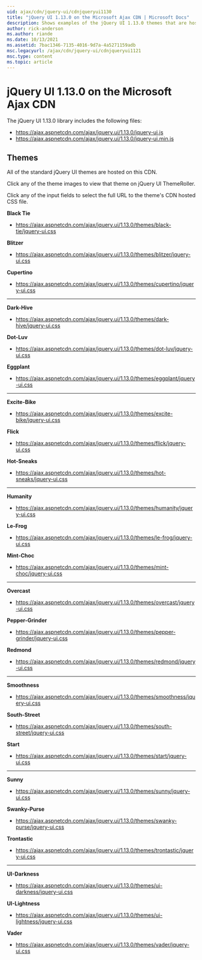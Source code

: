 ```yaml
---
uid: ajax/cdn/jquery-ui/cdnjqueryui1130
title: "jQuery UI 1.13.0 on the Microsoft Ajax CDN | Microsoft Docs"
description: Shows examples of the jQuery UI 1.13.0 themes that are hosted on the Microsoft Ajax CDN, including links to the theme's CDN hosted CSS file.
author: rick-anderson
ms.author: riande
ms.date: 10/13/2021
ms.assetid: 7bac1346-7135-4016-9d7a-4a5271159adb
msc.legacyurl: /ajax/cdn/jquery-ui/cdnjqueryui1121
msc.type: content
ms.topic: article
---
```

# jQuery UI 1.13.0 on the Microsoft Ajax CDN

The jQuery UI 1.13.0 library includes the following files:

- https://ajax.aspnetcdn.com/ajax/jquery.ui/1.13.0/jquery-ui.js
- https://ajax.aspnetcdn.com/ajax/jquery.ui/1.13.0/jquery-ui.min.js

## Themes

All of the standard jQuery UI themes are hosted on this CDN.

Click any of the theme images to view that theme on jQuery UI ThemeRoller.

Click any of the input fields to select the full URL to the theme's CDN hosted CSS file.

**Black Tie**   
- https://ajax.aspnetcdn.com/ajax/jquery.ui/1.13.0/themes/black-tie/jquery-ui.css

**Blitzer**  
- https://ajax.aspnetcdn.com/ajax/jquery.ui/1.13.0/themes/blitzer/jquery-ui.css

**Cupertino**    
- https://ajax.aspnetcdn.com/ajax/jquery.ui/1.13.0/themes/cupertino/jquery-ui.css

---

**Dark-Hive**  
- https://ajax.aspnetcdn.com/ajax/jquery.ui/1.13.0/themes/dark-hive/jquery-ui.css

**Dot-Luv**   
- https://ajax.aspnetcdn.com/ajax/jquery.ui/1.13.0/themes/dot-luv/jquery-ui.css

**Eggplant** 
- https://ajax.aspnetcdn.com/ajax/jquery.ui/1.13.0/themes/eggplant/jquery-ui.css

---

**Excite-Bike**  
- https://ajax.aspnetcdn.com/ajax/jquery.ui/1.13.0/themes/excite-bike/jquery-ui.css

**Flick**  
- https://ajax.aspnetcdn.com/ajax/jquery.ui/1.13.0/themes/flick/jquery-ui.css

**Hot-Sneaks**  
- https://ajax.aspnetcdn.com/ajax/jquery.ui/1.13.0/themes/hot-sneaks/jquery-ui.css

---

**Humanity**  
- https://ajax.aspnetcdn.com/ajax/jquery.ui/1.13.0/themes/humanity/jquery-ui.css

**Le-Frog**  
- https://ajax.aspnetcdn.com/ajax/jquery.ui/1.13.0/themes/le-frog/jquery-ui.css

**Mint-Choc**  
- https://ajax.aspnetcdn.com/ajax/jquery.ui/1.13.0/themes/mint-choc/jquery-ui.css

---

**Overcast**  
- https://ajax.aspnetcdn.com/ajax/jquery.ui/1.13.0/themes/overcast/jquery-ui.css

**Pepper-Grinder**  
- https://ajax.aspnetcdn.com/ajax/jquery.ui/1.13.0/themes/pepper-grinder/jquery-ui.css

**Redmond**  
- https://ajax.aspnetcdn.com/ajax/jquery.ui/1.13.0/themes/redmond/jquery-ui.css

---

**Smoothness**   
- https://ajax.aspnetcdn.com/ajax/jquery.ui/1.13.0/themes/smoothness/jquery-ui.css

**South-Street**  
- https://ajax.aspnetcdn.com/ajax/jquery.ui/1.13.0/themes/south-street/jquery-ui.css

**Start**   
- https://ajax.aspnetcdn.com/ajax/jquery.ui/1.13.0/themes/start/jquery-ui.css

---

**Sunny**  
- https://ajax.aspnetcdn.com/ajax/jquery.ui/1.13.0/themes/sunny/jquery-ui.css

**Swanky-Purse**  
- https://ajax.aspnetcdn.com/ajax/jquery.ui/1.13.0/themes/swanky-purse/jquery-ui.css

**Trontastic**  
- https://ajax.aspnetcdn.com/ajax/jquery.ui/1.13.0/themes/trontastic/jquery-ui.css

---

**UI-Darkness**  
- https://ajax.aspnetcdn.com/ajax/jquery.ui/1.13.0/themes/ui-darkness/jquery-ui.css

**UI-Lightness**  
- https://ajax.aspnetcdn.com/ajax/jquery.ui/1.13.0/themes/ui-lightness/jquery-ui.css

**Vader**  
- https://ajax.aspnetcdn.com/ajax/jquery.ui/1.13.0/themes/vader/jquery-ui.css
